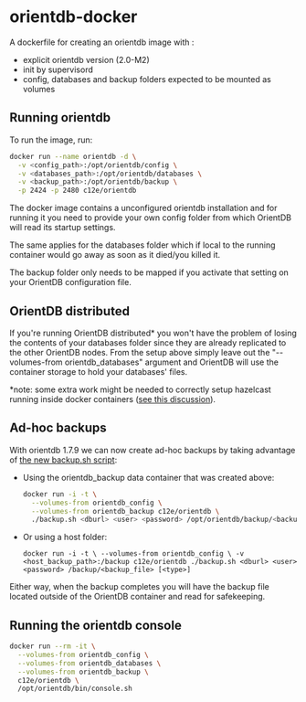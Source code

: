 orientdb-docker
===============

A dockerfile for creating an orientdb image with :

  - explicit orientdb version (2.0-M2) 
  - init by supervisord
  - config, databases and backup folders expected to be mounted as volumes

Running orientdb
----------------

To run the image, run:

```bash
docker run --name orientdb -d \
  -v <config_path>:/opt/orientdb/config \
  -v <databases_path>:/opt/orientdb/databases \
  -v <backup_path>:/opt/orientdb/backup \
  -p 2424 -p 2480 c12e/orientdb
```

The docker image contains a unconfigured orientdb installation and for running it you need to provide your own config folder from which OrientDB will read its startup settings.

The same applies for the databases folder which if local to the running container would go away as soon as it died/you killed it.

The backup folder only needs to be mapped if you activate that setting on your OrientDB configuration file.


OrientDB distributed
--------------------

If you're running OrientDB distributed* you won't have the problem of losing the contents of your databases folder since they are already replicated to the other OrientDB nodes. From the setup above simply leave out the "--volumes-from orientdb_databases" argument and OrientDB will use the container storage to hold your databases' files.

*note: some extra work might be needed to correctly setup hazelcast running inside docker containers ([see this discussion](https://groups.google.com/forum/#!topic/vertx/MvKcz_aTaWM)).


Ad-hoc backups
--------------

With orientdb 1.7.9 we can now create ad-hoc backups by taking advantage of [the new backup.sh script](https://github.com/orientechnologies/orientdb/wiki/Backup-and-Restore#backup-database):

  - Using the orientdb_backup data container that was created above:
    ```bash
    docker run -i -t \
      --volumes-from orientdb_config \
      --volumes-from orientdb_backup c12e/orientdb \
      ./backup.sh <dburl> <user> <password> /opt/orientdb/backup/<backup_file> [<type>]
    ```

  - Or using a host folder:

    `docker run -i -t \
       --volumes-from orientdb_config \
       -v <host_backup_path>:/backup c12e/orientdb ./backup.sh <dburl> <user> <password> /backup/<backup_file> [<type>]`

Either way, when the backup completes you will have the backup file located outside of the OrientDB container and read for safekeeping.

Running the orientdb console
----------------------------

```bash
docker run --rm -it \
  --volumes-from orientdb_config \
  --volumes-from orientdb_databases \
  --volumes-from orientdb_backup \
  c12e/orientdb \
  /opt/orientdb/bin/console.sh
